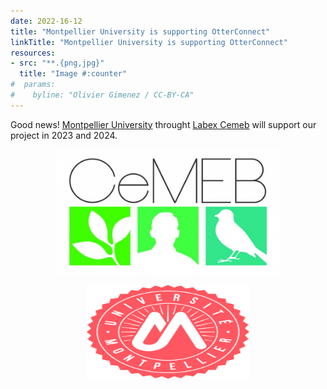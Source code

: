 ```yaml
---
date: 2022-16-12
title: "Montpellier University is supporting OtterConnect"
linkTitle: "Montpellier University is supporting OtterConnect"
resources:
- src: "**.{png,jpg}"
  title: "Image #:counter"
#  params:
#    byline: "Olivier Gimenez / CC-BY-CA"
---
```


Good news! [Montpellier University](https://www.umontpellier.fr/) throught [Labex Cemeb](https://www.labex-cemeb.org/) will support our project in 2023 and 2024. 

<p align="center">
  <img width="360" height="200" src="logo-cemeb.jpg">
</p>

<p align="center">
  <img width="260" height="150" src="logo-umontpellier.png">
</p>
